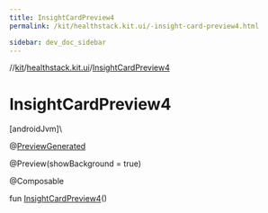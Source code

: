 ```yaml
---
title: InsightCardPreview4
permalink: /kit/healthstack.kit.ui/-insight-card-preview4.html

sidebar: dev_doc_sidebar
---
```

//[kit](../../kit.html)/[healthstack.kit.ui](index.html)/[InsightCardPreview4](-insight-card-preview4.html)



# InsightCardPreview4



[androidJvm]\




@[PreviewGenerated](../healthstack.kit.annotation/-preview-generated/index.html)



@Preview(showBackground = true)



@Composable



fun [InsightCardPreview4](-insight-card-preview4.html)()




